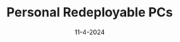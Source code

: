 ---
title: Personal Redeployable PCs
description: Create a nix config for deploying and redeploying my own computers
date: 11-4-2024
current: true
links:
- title: Repo (Disroot)
  href: https://git.disroot.org/tumble/linux-config/src/branch/nixos
experience:
  languages: [nix]
  platforms: [nixos]
---